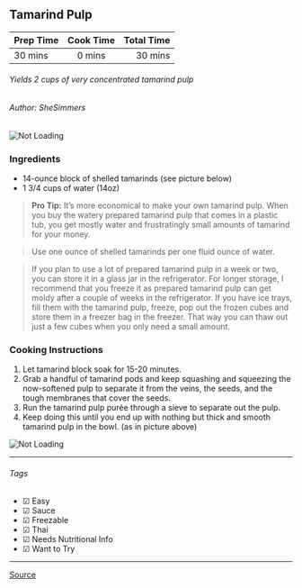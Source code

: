 ## Tamarind Pulp

| Prep Time  | Cook Time    | Total Time  |
| ---------- |:------------:| -----------:|
| 30 mins    | 0 mins      | 30 mins     |


###### Yields 2 cups of very concentrated tamarind pulp
###### Author: SheSimmers

![Not Loading](http://i.imgur.com/ShCdxpqm.jpg)

### Ingredients

* 14-ounce block of shelled tamarinds (see picture below)
* 1 3/4 cups of water (14oz)

> **Pro Tip:**  It’s more economical to make your own tamarind pulp. When you buy the watery prepared tamarind pulp that comes in a plastic tub, you get mostly water and frustratingly small amounts of tamarind for your money.

>Use one ounce of shelled tamarinds per one fluid ounce of water.

>If you plan to use a lot of prepared tamarind pulp in a week or two, you can store it in a glass jar in the refrigerator. For longer storage, I recommend that you freeze it as prepared tamarind pulp can get moldy after a couple of weeks in the refrigerator. If you have ice trays, fill them with the tamarind pulp, freeze, pop out the frozen cubes and store them in a freezer bag in the freezer. That way you can thaw out just a few cubes when you only need a small amount.

### Cooking Instructions

1. Let tamarind block soak for 15-20 minutes.
2. Grab a handful of tamarind pods and keep squashing and squeezing the now-softened pulp to separate it from the veins, the seeds, and the tough membranes that cover the seeds.
3. Run the tamarind pulp purée through a sieve to separate out the pulp.
4. Keep doing this until you end up with nothing but thick and smooth tamarind pulp in the bowl. (as in picture above)

![Not Loading](http://i.imgur.com/CZitJDbm.jpg)

---

###### Tags
- ☑ Easy
- ☑ Sauce
- ☑ Freezable
- ☑ Thai
- ☑ Needs Nutritional Info
- ☑ Want to Try

---

[Source](http://shesimmers.com/2010/05/how-to-prepare-tamarind-pulp-for-thai.html)


